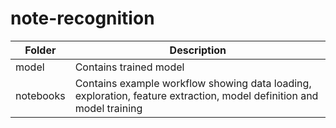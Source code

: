 # note-recognition


Folder | Description
---|----
model | Contains trained model
notebooks | Contains example workflow showing data loading, exploration, feature extraction, model definition and model training